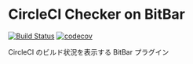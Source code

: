 # CircleCI Checker on BitBar

[![Build Status](https://travis-ci.org/mzumi/circleci-checker.svg?branch=master)](https://travis-ci.org/mzumi/circleci-checker)
[![codecov](https://codecov.io/gh/mzumi/circleci-checker/branch/master/graph/badge.svg)](https://codecov.io/gh/mzumi/circleci-checker)

CircleCI のビルド状況を表示する BitBar プラグイン
